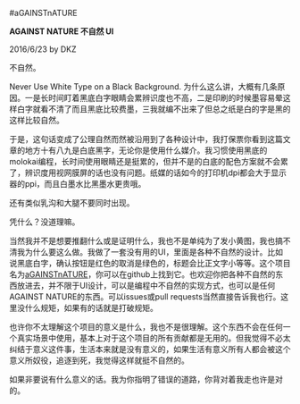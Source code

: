 #aGAINSTnATURE

**AGAINST NATURE 不自然 UI**

2016/6/23 by DKZ



不自然。

Never Use White Type on a Black Background. 为什么这么讲，大概有几条原因。一是长时间盯着黑底白字眼睛会累辨识度也不高，二是印刷的时候墨容易晕这样白字就看不清了而且黑底比较费墨，三我就编不出来了但总之纸是白的字是黑的这样比较自然。

于是，这句话变成了公理自然而然被沿用到了各种设计中，我打保票你看到这篇文章的地方十有八九是白底黑字，无论你是使用什么媒介。我习惯使用黑底的molokai编程，长时间使用眼睛还是挺累的，但并不是的白底的配色方案就不会累了，辨识度用视网膜屏的话也没有问题。纸媒的话如今的打印机dpi都会大于显示器的ppi，而且白墨水比黑墨水更贵哦。

还有类似乳沟和大腿不要同时出现。

凭什么？没道理嘛。

当然我并不是想要推翻什么或是证明什么，我也不是单纯为了发小黄图，我也搞不清我为什么要这么做。我做了一套没有用的UI，里面是各种不自然的设计。比如说黑底白字，确认按钮是红色的取消是绿色的，标题会比正文字小等等。这个项目名为[aGAINSTnATURE](https://github.com/davidkingzyb/aGAINSTnATURE)，你可以在github上找到它。也欢迎你把各种不自然的东西放进去，并不限于UI设计，可以是编程中不自然的实现方式，也可以是任何AGAINST NATURE的东西。可以issues或pull requests当然直接告诉我也行。这里没什么规矩，如果有的话就是打破规矩。

也许你不太理解这个项目的意义是什么，我也不是很理解。这个东西不会在任何一个真实场景中使用，基本上对于这个项目的所有贡献都是无用的。但我觉得不必太纠结于意义这件事，生活本来就是没有意义的，如果生活有意义所有人都会被这个意义所奴役，追逐到死，我觉得这样就挺不自然的。

如果非要说有什么意义的话。我为你指明了错误的道路，你背对着我走也许是对的。



